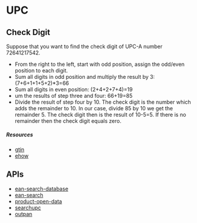 UPC
===

Check Digit
-----------

Suppose that you want to find the check digit of UPC-A number 72641217542.

* From the right to the left, start with odd position, assign the odd/even position to each digit.
* Sum all digits in odd position and multiply the result by 3: (7+6+1+1+5+2)*3=66
* Sum all digits in even position: (2+4+2+7+4)=19
* um the results of step three and four: 66+19=85
* Divide the result of step four by 10. The check digit is the number which adds the remainder to 10. In our case, divide 85 by 10 we get the remainder 5. The check digit then is the result of 10-5=5. If there is no remainder then the check digit equals zero.

##### Resources

* [gtin]
* [ehow]

APIs
----

* [ean-search-database]
* [ean-search]
* [product-open-data]
* [searchupc]
* [outpan]




[gtin]:http://www.gtin.info/upc/
[ehow]:http://www.ehow.com/how_7506505_identify-manufacturer-bar-code.html

[ean-search-database]:http://www.ean-search.org/ean-database-api.html
[ean-search]:http://www.ean-search.org/perl/ean-search.pl?q=662774013688
[product-open-data]:http://product-open-data.com/download/
[searchupc]:http://searchupc.com/default.aspx
[outpan]:http://www.outpan.com/index.php

